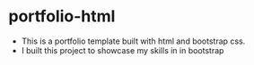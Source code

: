 # portfolio-html
- This is a portfolio template built with html and bootstrap css.
- I built this project to showcase my skills in in bootstrap
